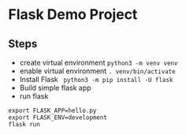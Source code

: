 # Flask Demo Project

## Steps
* create virtual environment
```python3 -m venv venv```
* enable virtual environment
```. venv/bin/activate```
* Install Flask
``` python3 -m pip install -U flask```
* Build simple flask app
* run flask
```
export FLASK_APP=hello.py
export FLASK_ENV=development
flask run
```
